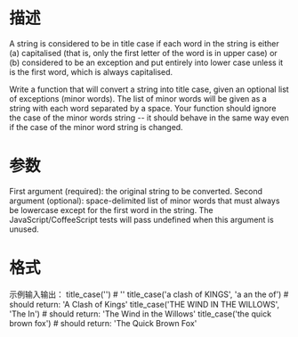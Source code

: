 # 描述
A string is considered to be in title case if each word in the string 
is either (a) capitalised (that is, only the first letter of the word 
is in upper case) or (b) considered to be an exception and put entirely 
into lower case unless it is the first word, which is always capitalised.

Write a function that will convert a string into title case, given an 
optional list of exceptions (minor words). The list of minor words will 
be given as a string with each word separated by a space. 
Your function should ignore the case of the minor words string -- it 
should behave in the same way even if the case of the minor word string 
is changed.

# 参数
First argument (required): the original string to be converted.
Second argument (optional): space-delimited list of minor words that 
           must always be lowercase except for the first word in the 
           string. The JavaScript/CoffeeScript tests will pass undefined 
           when this argument is unused.


# 格式
示例输入输出：
title_case('') # ''
title_case('a clash of KINGS', 'a an the of') # should return: 'A Clash of Kings'
title_case('THE WIND IN THE WILLOWS', 'The In') # should return: 'The Wind in the Willows'
title_case('the quick brown fox') # should return: 'The Quick Brown Fox'



